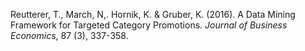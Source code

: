 
Reutterer, T., March, N,. Hornik, K. & Gruber, K. (2016). A Data Mining Framework for Targeted Category Promotions. <em>Journal of Business Economics</em>, 87 (3), 337-358.
